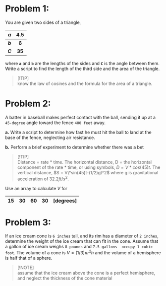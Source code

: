 
# Problem 1:

You are given two sides of a triangle,

|   $a$   |  4.5   |
|:-------:|:------:|
| **$b$** | **6**  |
| **$C$** | **35** |

where **`a`** and **`b`** are the lengths of the sides and **`C`** is the angle between them. Write a script to
find the length of the third side and the area of the triangle.

> \[!TIP]\
> know the law of cosines and the formula for the area of a triangle.

# Problem 2:

A batter in baseball makes perfect contact with the ball, sending it up at a ```45-degree``` angle toward the fence `400 feet` away.

**a.** Write a script to determine how fast he must hit the ball to land at the base of the fence, neglecting air
resistance.

**b.** Perform a brief experiment to determine whether there was a bet

> \[!TIP]\
> Distance = rate * time. The horizontal distance, D = the horizontal component of the rate * time, or using symbols,  $D = V*cos(45)t$.
The vertical distance, $S = V\*sin(45)t-(1/2)gt^2$ where g is gravitational acceleration of $32.2 ft/s^2$.



Use an array to calculate $V$ for

| 15 | 30 | 60 | 30 | [degrees] |
|:--:|:--:|:--:|:--:|:---------:|

# Problem 3:

If an ice cream cone is ```6 inches``` tall, and its rim has a diameter of ```2 inches```, determine the weight of
the ice cream that can fit in the cone. Assume that a gallon of ice cream weighs ```8 pounds``` and ```7.5 gallons  occupy 1 cubic foot```.
The volume of a cone is $V = (1/3)πr^2h$ and the volume of a hemisphere is half that of a sphere.

> \[!NOTE]\
> assume that the ice cream above the cone is a perfect hemisphere, and neglect
the thickness of the cone material